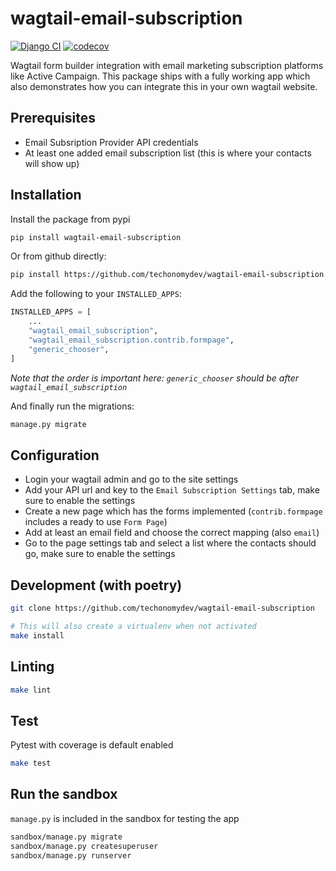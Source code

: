 # wagtail-email-subscription
[![Django CI](https://github.com/techonomydev/wagtail-email-subscription/actions/workflows/ci.yml/badge.svg)](https://github.com/techonomydev/wagtail-email-subscription/actions/workflows/ci.yml)
[![codecov](https://codecov.io/gh/techonomydev/wagtail-email-subscription/branch/main/graph/badge.svg?token=BGFHK3UIW7)](https://codecov.io/gh/techonomydev/wagtail-email-subscription)

Wagtail form builder integration with email marketing subscription platforms like Active Campaign. This package ships with a fully working app which also demonstrates how you can integrate this in your own wagtail website.

## Prerequisites
- Email Subsription Provider API credentials
- At least one added email subscription list (this is where your contacts will show up)


## Installation
Install the package from pypi
```bash
pip install wagtail-email-subscription
```

Or from github directly:
```bash
pip install https://github.com/techonomydev/wagtail-email-subscription.git
```

Add the following to your `INSTALLED_APPS`:
```python
INSTALLED_APPS = [
    ...
    "wagtail_email_subscription",
    "wagtail_email_subscription.contrib.formpage",
    "generic_chooser",
]
```
*Note that the order is important here: `generic_chooser` should be after `wagtail_email_subscription`*

And finally run the migrations:
```bash
manage.py migrate
```

## Configuration
- Login your wagtail admin and go to the site settings
- Add your API url and key to the `Email Subscription Settings` tab, make sure to enable the settings
- Create a new page which has the forms implemented  (`contrib.formpage` includes a ready to use `Form Page`)
- Add at least an email field and choose the correct mapping (also `email`)
- Go to the page settings tab and select a list where the contacts should go, make sure to enable the settings


## Development (with poetry)
```bash
git clone https://github.com/techonomydev/wagtail-email-subscription

# This will also create a virtualenv when not activated
make install
```

## Linting
```bash
make lint
```

## Test
Pytest with coverage is default enabled
```bash
make test
```

## Run the sandbox
`manage.py` is included in the sandbox for testing the app
```bash
sandbox/manage.py migrate
sandbox/manage.py createsuperuser
sandbox/manage.py runserver
```
